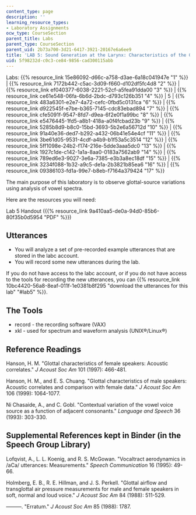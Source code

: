 ```yaml
---
content_type: page
description: ''
learning_resource_types:
- Laboratory Assignments
ocw_type: CourseSection
parent_title: Labs
parent_type: CourseSection
parent_uid: 2b73a700-3d21-6417-3921-20167e6a6ee9
title: 'LAB 5: Sound Generation at the Larynx: Characteristics of the Glottal Source'
uid: 5f98232d-c0c3-ce84-9856-cad300115abb
---
```


Labs: {{% resource_link 15e86092-d66c-a758-d3ae-6a18c041947e "1" %}} | {{% resource_link 7172b442-c5ac-3d09-f660-d102df5fc4d8 "2" %}} | {{% resource_link ef040377-6038-2221-52cf-a5fea91dda00 "3" %}} | {{% resource_link ce61e548-06fa-6b6d-2bdc-d793c126b351 "4" %}} | 5 | {{% resource_link 483a6301-e2e7-4a72-cefc-0fbd5c0131ca "6" %}} | {{% resource_link d922545f-e7be-b365-7145-cdc83ebad894 "7" %}} | {{% resource_link cfe5091f-9547-8fd7-d9ea-6f2e0f1a99bc "8" %}} | {{% resource_link e5476445-1fd5-a8b1-418a-a0f4fcbad23b "9" %}} | {{% resource_link 5285b8d9-b8c0-15bd-3693-5b2e6a56712d "10" %}} | {{% resource_link 91a40e36-ded7-b292-a432-06b41e54e4cf "11" %}} | {{% resource_link 3be61d05-9531-4cdf-a4b9-b1f53a5c3514 "12" %}} | {{% resource_link 5ff1098e-24b2-f174-216e-5dde3aaa5dc0 "13" %}} | {{% resource_link 1927c1de-c142-1a1a-8aa0-0183a7562ab9 "14" %}} | {{% resource_link 789ed6e3-9027-3e6a-7385-e3b3a8ec18df "15" %}} | {{% resource_link 3234f088-1b32-a9c5-de1a-2b3821b85ea6 "16" %}} | {{% resource_link 09386103-fd1a-99e7-b8eb-f7164a379424 "17" %}}

The main purpose of this laboratory is to observe glottal-source variations using analysis of vowel spectra.

Here are the resources you will need:

Lab 5 Handout ({{% resource_link 9a410aa5-de0a-94d0-85b6-80f35b0d5954 "PDF" %}})

Utterances
----------

*   You will analyze a set of pre-recorded example utterances that are stored in the labc account.
*   You will record some new utterances during the lab.

If you do not have access to the labc account, or if you do not have access to the tools for recording the new utterances, you can {{% resource_link 10bc4420-56a8-8eaf-011f-1e0381b8f295 "download the utterances for this lab" "#lab5" %}}.

The Tools
---------

*   record - the recording software (VAX)
*   xkl - used for spectrum and waveform analysis (UNIX®/Linux®)

Reference Readings
------------------

Hanson, H. M. "Glottal characteristics of female speakers: Acoustic correlates." _J Acoust Soc Am_ 101 (1997): 466-481.

Hanson, H. M., and E. S. Chuang. "Glottal characteristics of male speakers: Acoustic correlates and comparison with female data." _J Acoust Soc Am_ 106 (1999): 1064-1077.

Ni Chasaide, A., and C. Gobl. "Contextual variation of the vowel voice source as a function of adjacent consonants." _Language and Speech_ 36 (1993): 303-330.

Supplemental References kept in Binder (in the Speech Group Library)
--------------------------------------------------------------------

Lofqvist, A., L. L. Koenig, and R. S. McGowan. "Vocaltract aerodynamics in /aCa/ utterances: Measurements." _Speech Communication_ 16 (1995): 49-66.

Holmberg, E. B., R. E. Hillman, and J. S. Perkell. "Glottal airflow and transglottal air pressure measurements for male and female speakers in soft, normal and loud voice." _J Acoust Soc Am_ 84 (1988): 511-529.

———. "Erratum." _J Acoust Soc Am_ 85 (1988): 1787.